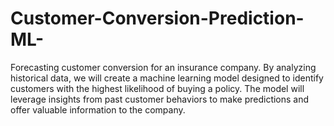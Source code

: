 # Customer-Conversion-Prediction-ML-
 Forecasting customer conversion for an insurance company. By analyzing historical data, we will create a machine learning model designed to identify customers with the highest likelihood of buying a policy. The model will leverage insights from past customer behaviors to make predictions and offer valuable information to the company.
